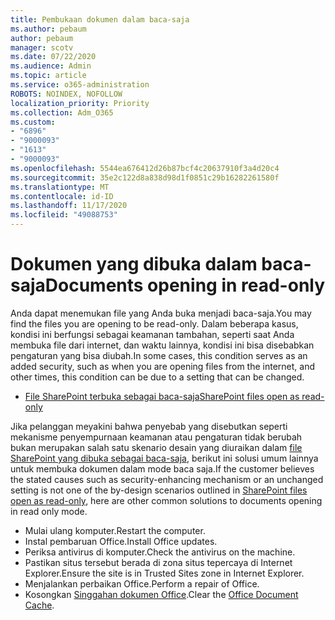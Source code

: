 ```yaml
---
title: Pembukaan dokumen dalam baca-saja
ms.author: pebaum
author: pebaum
manager: scotv
ms.date: 07/22/2020
ms.audience: Admin
ms.topic: article
ms.service: o365-administration
ROBOTS: NOINDEX, NOFOLLOW
localization_priority: Priority
ms.collection: Adm_O365
ms.custom:
- "6896"
- "9000093"
- "1613"
- "9000093"
ms.openlocfilehash: 5544ea676412d26b87bcf4c20637910f3a4d20c4
ms.sourcegitcommit: 35e2c122d8a838d98d1f0851c29b16282261580f
ms.translationtype: MT
ms.contentlocale: id-ID
ms.lasthandoff: 11/17/2020
ms.locfileid: "49088753"
---
```

# <a name="documents-opening-in-read-only"></a><span data-ttu-id="f40b1-102">Dokumen yang dibuka dalam baca-saja</span><span class="sxs-lookup"><span data-stu-id="f40b1-102">Documents opening in read-only</span></span>

<span data-ttu-id="f40b1-103">Anda dapat menemukan file yang Anda buka menjadi baca-saja.</span><span class="sxs-lookup"><span data-stu-id="f40b1-103">You may find the files you are opening to be read-only.</span></span> <span data-ttu-id="f40b1-104">Dalam beberapa kasus, kondisi ini berfungsi sebagai keamanan tambahan, seperti saat Anda membuka file dari internet, dan waktu lainnya, kondisi ini bisa disebabkan pengaturan yang bisa diubah.</span><span class="sxs-lookup"><span data-stu-id="f40b1-104">In some cases, this condition serves as an added security, such as when you are opening files from the internet, and other times, this condition can be due to a setting that can be changed.</span></span>

- [<span data-ttu-id="f40b1-105">File SharePoint terbuka sebagai baca-saja</span><span class="sxs-lookup"><span data-stu-id="f40b1-105">SharePoint files open as read-only</span></span>](https://docs.microsoft.com/sharepoint/troubleshoot/lists-and-libraries/files-open-as-read-only-and-cannot-check-in-or-out)

<span data-ttu-id="f40b1-106">Jika pelanggan meyakini bahwa penyebab yang disebutkan seperti mekanisme penyempurnaan keamanan atau pengaturan tidak berubah bukan merupakan salah satu skenario desain yang diuraikan dalam [file SharePoint yang dibuka sebagai baca-saja](https://docs.microsoft.com/sharepoint/troubleshoot/lists-and-libraries/files-open-as-read-only-and-cannot-check-in-or-out), berikut ini solusi umum lainnya untuk membuka dokumen dalam mode baca saja.</span><span class="sxs-lookup"><span data-stu-id="f40b1-106">If the customer believes the stated causes such as security-enhancing mechanism or an unchanged setting is not one of the by-design scenarios outlined in [SharePoint files open as read-only](https://docs.microsoft.com/sharepoint/troubleshoot/lists-and-libraries/files-open-as-read-only-and-cannot-check-in-or-out), here are other common solutions to documents opening in read only mode.</span></span>

- <span data-ttu-id="f40b1-107">Mulai ulang komputer.</span><span class="sxs-lookup"><span data-stu-id="f40b1-107">Restart the computer.</span></span>
- <span data-ttu-id="f40b1-108">Instal pembaruan Office.</span><span class="sxs-lookup"><span data-stu-id="f40b1-108">Install Office updates.</span></span>
- <span data-ttu-id="f40b1-109">Periksa antivirus di komputer.</span><span class="sxs-lookup"><span data-stu-id="f40b1-109">Check the antivirus on the machine.</span></span>
- <span data-ttu-id="f40b1-110">Pastikan situs tersebut berada di zona situs tepercaya di Internet Explorer.</span><span class="sxs-lookup"><span data-stu-id="f40b1-110">Ensure the site is in Trusted Sites zone in Internet Explorer.</span></span>
- <span data-ttu-id="f40b1-111">Menjalankan perbaikan Office.</span><span class="sxs-lookup"><span data-stu-id="f40b1-111">Perform a repair of Office.</span></span>
- <span data-ttu-id="f40b1-112">Kosongkan [Singgahan dokumen Office](https://support.microsoft.com/office/delete-your-office-document-cache-b1d3765e-d71b-4bb8-99ca-acd22c42995d?ui=en-us&rs=en-us&ad=us).</span><span class="sxs-lookup"><span data-stu-id="f40b1-112">Clear the [Office Document Cache](https://support.microsoft.com/office/delete-your-office-document-cache-b1d3765e-d71b-4bb8-99ca-acd22c42995d?ui=en-us&rs=en-us&ad=us).</span></span>

